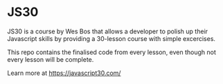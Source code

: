 # JS30
JS30 is a course by Wes Bos that allows a developer to polish up their Javascript skills by providing a 30-lesson course with simple excercises. 

This repo contains the finalised code from every lesson, even though not every lesson will be complete.

Learn more at https://javascript30.com/
